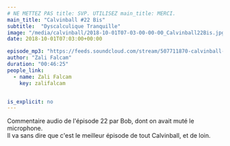 ```yaml
---
# NE METTEZ PAS title: SVP. UTILISEZ main_title: MERCI.
main_title: "Calvinball #22 Bis"
subtitle:  "Dyscalculique Tranquille"
image: "/media/calvinball/2018-10-01T07-03-00-00-00_Calvinball22Bis.jpg"
date: 2018-10-01T07:03:00+00:00

episode_mp3: "https://feeds.soundcloud.com/stream/507711870-calvinball-radio-calvinball-22-bis-dyscalculique-tranquille.mp3"
author: "Zali Falcam"
duration: "00:46:25"
people_link: 
  - name: Zali Falcam
    key: zalifalcam


is_explicit: no
---
```


<PodcastHeader/>

<!-- ECRIRE LA DESCRIPTION DE L'EPISODE SOUS CETTE LIGNE -->
Commentaire audio de l'épisode 22 par Bob, dont on avait muté le microphone.<br>Il va sans dire que c'est le meilleur épisode de tout Calvinball, et de loin.

